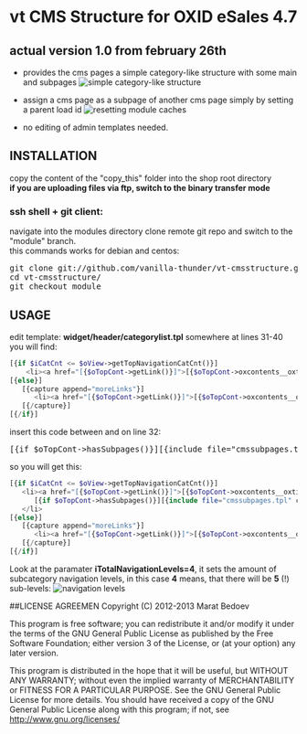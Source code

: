 # vt CMS Structure for OXID eSales 4.7
## actual version 1.0 from february 26th
* provides the cms pages a simple category-like structure with some main and subpages 
![simple category-like structure](https://raw.github.com/vanilla-thunder/vt-cmsstructure/screenshots/screenshot1.jpg)

* assign a cms page as a subpage of another cms page simply by setting a parent load id
![resetting module caches](https://raw.github.com/vanilla-thunder/vt-cmsstructure/screenshots/screenshot2.jpg)

* no editing of admin templates needed. 



## INSTALLATION
copy the content of the "copy_this" folder into the shop root directory  
**if you are uploading files via ftp, switch to the binary transfer mode**  
### ssh shell + git client:
navigate into the modules directory
clone remote git repo and switch to the "module" branch.  
this commands works for debian and centos:
<pre>
git clone git://github.com/vanilla-thunder/vt-cmsstructure.git
cd vt-cmsstructure/
git checkout module
</pre>

## USAGE
edit template:  **widget/header/categorylist.tpl**
somewhere at lines 31-40 you will find:
```php
[{if $iCatCnt <= $oView->getTopNavigationCatCnt()}]
    <li><a href="[{$oTopCont->getLink()}]">[{$oTopCont->oxcontents__oxtitle->value}]</a></li>
[{else}]
   [{capture append="moreLinks"}]
      <li><a href="[{$oTopCont->getLink()}]">[{$oTopCont->oxcontents__oxtitle->value}]</a></li>
   [{/capture}]
[{/if}]
```


insert this code between </a> and </li> on line 32:
<pre>[{if $oTopCont->hasSubpages()}][{include file="cmssubpages.tpl" cat=$oTopCont iTotalNavigationLevels=4 }][{/if}]</pre>
so you will get this:
```php
[{if $iCatCnt <= $oView->getTopNavigationCatCnt()}]
   <li><a href="[{$oTopCont->getLink()}]">[{$oTopCont->oxcontents__oxtitle->value}]</a>
      [{if $oTopCont->hasSubpages()}][{include file="cmssubpages.tpl" cat=$oTopCont iTotalNavigationLevels=4 }][{/if}]
   </li>
[{else}]
   [{capture append="moreLinks"}]
      <li><a href="[{$oTopCont->getLink()}]">[{$oTopCont->oxcontents__oxtitle->value}]</a></li>
   [{/capture}]
[{/if}]
```
Look at the paramater **iTotalNavigationLevels=4**, it sets the amount of subcategory navigation levels, in this case **4** means, that there will be **5** (!) sub-levels:
![navigation levels](https://raw.github.com/vanilla-thunder/vt-cmsstructure/screenshots/screenshot3.jpg)




##LICENSE AGREEMEN
Copyright (C) 2012-2013  Marat Bedoev

This program is free software;
you can redistribute it and/or modify it under the terms of the GNU General Public License as published by the Free Software Foundation;
either version 3 of the License, or (at your option) any later version.

This program is distributed in the hope that it will be useful, but WITHOUT ANY WARRANTY;
without even the implied warranty of MERCHANTABILITY or FITNESS FOR A PARTICULAR PURPOSE. See the GNU General Public License for more details.
You should have received a copy of the GNU General Public License along with this program; if not, see <http://www.gnu.org/licenses/>

<img src="https://ma-be.info/piwik/piwik.php?idsite=2&rec=1&action_name=vt-cmsstructure" style="border:0" alt="" />
